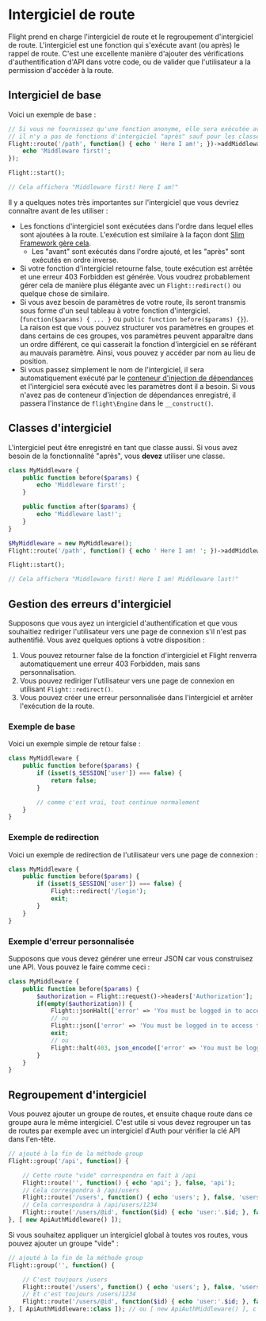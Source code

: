 # Intergiciel de route

Flight prend en charge l'intergiciel de route et le regroupement d'intergiciel de route. L'intergiciel est une fonction qui s'exécute avant (ou après) le rappel de route. C'est une excellente manière d'ajouter des vérifications d'authentification d'API dans votre code, ou de valider que l'utilisateur a la permission d'accéder à la route.

## Intergiciel de base

Voici un exemple de base :

```php
// Si vous ne fournissez qu'une fonction anonyme, elle sera exécutée avant le rappel de route. 
// il n'y a pas de fonctions d'intergiciel "après" sauf pour les classes (voir ci-dessous)
Flight::route('/path', function() { echo ' Here I am!'; })->addMiddleware(function() {
	echo 'Middleware first!';
});

Flight::start();

// Cela affichera "Middleware first! Here I am!"
```

Il y a quelques notes très importantes sur l'intergiciel que vous devriez connaître avant de les utiliser :
- Les fonctions d'intergiciel sont exécutées dans l'ordre dans lequel elles sont ajoutées à la route. L'exécution est similaire à la façon dont [Slim Framework gère cela](https://www.slimframework.com/docs/v4/concepts/middleware.html#how-does-middleware-work).
   - Les "avant" sont exécutés dans l'ordre ajouté, et les "après" sont exécutés en ordre inverse.
- Si votre fonction d'intergiciel retourne false, toute exécution est arrêtée et une erreur 403 Forbidden est générée. Vous voudrez probablement gérer cela de manière plus élégante avec un `Flight::redirect()` ou quelque chose de similaire.
- Si vous avez besoin de paramètres de votre route, ils seront transmis sous forme d'un seul tableau à votre fonction d'intergiciel. (`function($params) { ... }` ou `public function before($params) {}`). La raison est que vous pouvez structurer vos paramètres en groupes et dans certains de ces groupes, vos paramètres peuvent apparaître dans un ordre différent, ce qui casserait la fonction d'intergiciel en se référant au mauvais paramètre. Ainsi, vous pouvez y accéder par nom au lieu de position.
- Si vous passez simplement le nom de l'intergiciel, il sera automatiquement exécuté par le [conteneur d'injection de dépendances](dependency-injection-container) et l'intergiciel sera exécuté avec les paramètres dont il a besoin. Si vous n'avez pas de conteneur d'injection de dépendances enregistré, il passera l'instance de `flight\Engine` dans le `__construct()`.

## Classes d'intergiciel

L'intergiciel peut être enregistré en tant que classe aussi. Si vous avez besoin de la fonctionnalité "après", vous **devez** utiliser une classe.

```php
class MyMiddleware {
	public function before($params) {
		echo 'Middleware first!';
	}

	public function after($params) {
		echo 'Middleware last!';
	}
}

$MyMiddleware = new MyMiddleware();
Flight::route('/path', function() { echo ' Here I am! '; })->addMiddleware($MyMiddleware); // aussi ->addMiddleware([ $MyMiddleware, $MyMiddleware2 ]);

Flight::start();

// Cela affichera "Middleware first! Here I am! Middleware last!"
```

## Gestion des erreurs d'intergiciel

Supposons que vous ayez un intergiciel d'authentification et que vous souhaitiez rediriger l'utilisateur vers une page de connexion s'il n'est pas authentifié. Vous avez quelques options à votre disposition :

1. Vous pouvez retourner false de la fonction d'intergiciel et Flight renverra automatiquement une erreur 403 Forbidden, mais sans personnalisation.
1. Vous pouvez rediriger l'utilisateur vers une page de connexion en utilisant `Flight::redirect()`.
1. Vous pouvez créer une erreur personnalisée dans l'intergiciel et arrêter l'exécution de la route.

### Exemple de base

Voici un exemple simple de retour false :
```php
class MyMiddleware {
	public function before($params) {
		if (isset($_SESSION['user']) === false) {
			return false;
		}

		// comme c'est vrai, tout continue normalement
	}
}
```

### Exemple de redirection

Voici un exemple de redirection de l'utilisateur vers une page de connexion :
```php
class MyMiddleware {
	public function before($params) {
		if (isset($_SESSION['user']) === false) {
			Flight::redirect('/login');
			exit;
		}
	}
}
```

### Exemple d'erreur personnalisée

Supposons que vous devez générer une erreur JSON car vous construisez une API. Vous pouvez le faire comme ceci :
```php
class MyMiddleware {
	public function before($params) {
		$authorization = Flight::request()->headers['Authorization'];
		if(empty($authorization)) {
			Flight::jsonHalt(['error' => 'You must be logged in to access this page.'], 403);
			// ou
			Flight::json(['error' => 'You must be logged in to access this page.'], 403);
			exit;
			// ou
			Flight::halt(403, json_encode(['error' => 'You must be logged in to access this page.']));
		}
	}
}
```

## Regroupement d'intergiciel

Vous pouvez ajouter un groupe de routes, et ensuite chaque route dans ce groupe aura le même intergiciel. C'est utile si vous devez regrouper un tas de routes par exemple avec un intergiciel d'Auth pour vérifier la clé API dans l'en-tête.

```php
// ajouté à la fin de la méthode group
Flight::group('/api', function() {

	// Cette route "vide" correspondra en fait à /api
	Flight::route('', function() { echo 'api'; }, false, 'api');
	// Cela correspondra à /api/users
    Flight::route('/users', function() { echo 'users'; }, false, 'users');
	// Cela correspondra à /api/users/1234
	Flight::route('/users/@id', function($id) { echo 'user:'.$id; }, false, 'user_view');
}, [ new ApiAuthMiddleware() ]);
```

Si vous souhaitez appliquer un intergiciel global à toutes vos routes, vous pouvez ajouter un groupe "vide" :

```php
// ajouté à la fin de la méthode group
Flight::group('', function() {

	// C'est toujours /users
	Flight::route('/users', function() { echo 'users'; }, false, 'users');
	// Et c'est toujours /users/1234
	Flight::route('/users/@id', function($id) { echo 'user:'.$id; }, false, 'user_view');
}, [ ApiAuthMiddleware::class ]); // ou [ new ApiAuthMiddleware() ], c'est la même chose
```